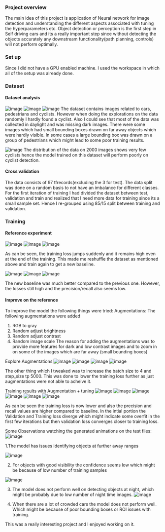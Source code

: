### Project overview
The main idea of this project is application of Neural network for image detection and understanding the different aspects associated with tuning the hyperparameters etc. Object detection or perception is the first step in Self driving cars and its a really important step since without detecting the objects accurately any downstream functionality(path planning, controls) will not perform optimally. 

### Set up
Since I did not have a GPU enabled machine. I used the workspace in which all of the setup was already done.

### Dataset
#### Dataset analysis
![image](https://user-images.githubusercontent.com/102181055/159800622-56c07b8e-e3c2-49a4-8fdd-631dc8bbea3c.png)
![image](https://user-images.githubusercontent.com/102181055/159800656-a9e7616f-f9a2-4252-b14a-aafc1cdef46f.png)
![image](https://user-images.githubusercontent.com/102181055/159800698-5af5e520-7010-48ff-9052-3305c896af58.png)
The dataset contains images related to cars, pedestrians and cyclists. However when doing the explorations on the data randomly I hardly found a cyclist. Also I could see that most of the data was collected in daylight and was missing dark images. There were some images which had small bounding boxes drawn on far away objects which were hardly visible. In some cases a large bounding box was drawn on a group of pedestrians which might lead to some poor training results.

![image](https://user-images.githubusercontent.com/102181055/159801182-9e34fa73-f7ce-4172-b034-049721b7c5a9.png)
The distribution of the data on 2000 images shows very few cyclists hence the model trained on this dataset will perform poorly on cyclist detection. 


#### Cross validation
The data consists of 97 tfrecords(excluding the 3 for test). The data split was done on a random basis to not have an imbalance for different classes. For the first iteration of training I had divided the dataset between test, validation and train and realized that I need more data for training since its a small sample set. Hence I re-grouped using 85/15 split between training and validation.

### Training
#### Reference experiment
![image](https://user-images.githubusercontent.com/102181055/159801914-3d19db60-ff31-4f5a-b2c2-cd46fa90982c.png)
![image](https://user-images.githubusercontent.com/102181055/159801947-1a09a380-9476-4316-905f-86e3f13412fd.png)
![image](https://user-images.githubusercontent.com/102181055/159801974-05b09356-0804-4e8c-a08c-26c6da050dda.png)

As can be seen, the training loss jumps suddenly and it remains high even at the end of the training. This made me reshuffle the dataset as mentioned above and train again to get a new baseline.

![image](https://user-images.githubusercontent.com/102181055/159802176-a1c1b779-9db2-4efa-9968-92ead9cf7673.png)
![image](https://user-images.githubusercontent.com/102181055/159802191-bc2fc527-6cbc-4603-b2fe-2314fa87438e.png)
![image](https://user-images.githubusercontent.com/102181055/159802210-4dc5adab-e34c-402b-84a9-bc6376c21e9d.png)

The new baseline was much better compared to the previous one. However, the losses still high and the precision/recall also seems low. 

#### Improve on the reference
To improve the model the following things were tried:
Augmentations:
The following augmentations were added
1. RGB to gray
2. Random adjust brightness
3. Random adjust contrast
4. Random image scale
The reason for adding the augmentations was to provide more features for dark and low contrast images and to zoom in on some of the images which are far away (small bounding boxes)

Explore Augmentations
![image](https://user-images.githubusercontent.com/102181055/159802797-e622d005-a0c1-4663-a3de-af3c99ecd727.png)
![image](https://user-images.githubusercontent.com/102181055/159802817-66613682-3405-47de-bb91-855120607a97.png)
![image](https://user-images.githubusercontent.com/102181055/159802871-6be3e383-c217-4513-9d2a-4107710c375d.png)
![image](https://user-images.githubusercontent.com/102181055/159802895-b8290f3f-a995-4755-828e-ef0bff5ddf9c.png)

The other thing which I tweaked was to increase the batch size to 4 and step_size tp 5000. This was done to lower the training loss further as just augmentations were not able to acheive it.

Training results with Augmentation + tuning
![image](https://user-images.githubusercontent.com/102181055/159803088-2f92e496-a066-41a8-ae85-06b1e89051f2.png)
![image](https://user-images.githubusercontent.com/102181055/159803119-2b380e62-d5a0-42dd-ad1d-0e9c15f0af04.png)
![image](https://user-images.githubusercontent.com/102181055/159803156-2cadabb7-2e99-4acf-aae7-411be91883c0.png)
![image](https://user-images.githubusercontent.com/102181055/159803206-9baef866-84bd-4cc1-aae6-59d9a54ce2f0.png)
![image](https://user-images.githubusercontent.com/102181055/159803226-7e71c98b-8217-4098-8f04-d121b27cb5ae.png)
![image](https://user-images.githubusercontent.com/102181055/159803247-2e211194-0636-41bd-aee8-d5016b5c3912.png)

As can be seen the training loss is now lower and also the precision and recall values are higher compared to baseline. In the intial portion the Validation and Training loss diverge which might indicate some overfit in the first few iterations but then validation loss converges closer to training loss.

Some Observations watching the generated animations on the test files:
![image](https://user-images.githubusercontent.com/102181055/159803496-57c3539f-b7f1-4ca6-bbf8-312b72d611e1.png)

1.The model has issues identifying objects at further away ranges

![image](https://user-images.githubusercontent.com/102181055/159803598-aa20ec47-3fca-40d9-ab2f-02b07308619b.png)

2. For objects with good visibility the confidence seems low which might be because of low number of training samples

![image](https://user-images.githubusercontent.com/102181055/159803703-07692170-996f-4c6e-b739-814242329ec2.png)

3. The model does not perform well on detecting objects at night, which might be probably due to low number of night time images.
![image](https://user-images.githubusercontent.com/102181055/159803874-86eca443-8333-48a9-a5b4-bd413e0b4461.png)

4. When there are a lot of crowded cars the model does not perform well. Which might be because of poor bounding boxes or ROI issues with training.

This was a really interesting project and I enjoyed working on it.
